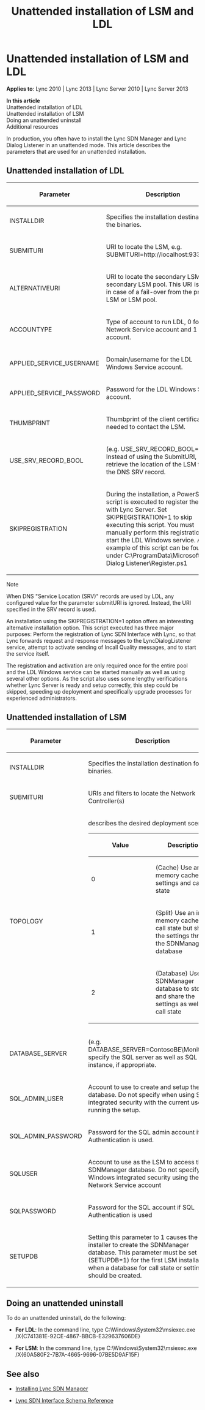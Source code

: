 ﻿---
title: Unattended installation of LSM and LDL
TOCTitle: Unattended installation of LSM and LDL
ms:assetid: f2eba9a3-9888-4a1b-b689-567a83ebcb90
ms:mtpsurl: https://msdn.microsoft.com/en-us/library/Dn785205(v=office.15)
ms:contentKeyID: 62952689
ms.date: 02/16/2015
mtps_version: v=office.15
---

# Unattended installation of LSM and LDL


**Applies to**: Lync 2010 | Lync 2013 | Lync Server 2010 | Lync Server 2013

**In this article**  
Unattended installation of LDL  
Unattended installation of LSM  
Doing an unattended uninstall  
Additional resources  

In production, you often have to install the Lync SDN Manager and Lync Dialog Listener in an unattended mode. This article describes the parameters that are used for an unattended installation.

## Unattended installation of LDL

<table>
<colgroup>
<col style="width: 50%" />
<col style="width: 50%" />
</colgroup>
<thead>
<tr class="header">
<th><p>Parameter</p></th>
<th><p>Description</p></th>
</tr>
</thead>
<tbody>
<tr class="odd">
<td><p>INSTALLDIR</p></td>
<td><p>Specifies the installation destination for the binaries.</p></td>
</tr>
<tr class="even">
<td><p>SUBMITURI</p></td>
<td><p>URI to locate the LSM, e.g. SUBMITURI=http://localhost:9333/LDL.</p></td>
</tr>
<tr class="odd">
<td><p>ALTERNATIVEURI</p></td>
<td><p>URI to locate the secondary LSM or secondary LSM pool. This URI is used in case of a fail-over from the primary LSM or LSM pool.</p></td>
</tr>
<tr class="even">
<td><p>ACCOUNTYPE</p></td>
<td><p>Type of account to run LDL, 0 for Network Service account and 1 user account.</p></td>
</tr>
<tr class="odd">
<td><p>APPLIED_SERVICE_USERNAME</p></td>
<td><p>Domain/username for the LDL Windows Service account.</p></td>
</tr>
<tr class="even">
<td><p>APPLIED_SERVICE_PASSWORD</p></td>
<td><p>Password for the LDL Windows Service account.</p></td>
</tr>
<tr class="odd">
<td><p>THUMBPRINT</p></td>
<td><p>Thumbprint of the client certificate needed to contact the LSM.</p></td>
</tr>
<tr class="even">
<td><p>USE_SRV_RECORD_BOOL</p></td>
<td><p>(e.g. USE_SRV_RECORD_BOOL=True) Instead of using the SubmitURI, retrieve the location of the LSM from the DNS SRV record.</p></td>
</tr>
<tr class="odd">
<td><p>SKIPREGISTRATION</p></td>
<td><p>During the installation, a PowerShell script is executed to register the LDL with Lync Server. Set SKIPREGISTRATION=1 to skip executing this script. You must manually perform this registration and start the LDL Windows service. An example of this script can be found under C:\ProgramData\Microsoft\Lync Dialog Listener\Register.ps1</p></td>
</tr>
</tbody>
</table>



> [!NOTE]
> <P>When DNS "Service Location (SRV)" records are used by LDL, any configured value for the parameter submitURI is ignored. Instead, the URI specified in the SRV record is used.</P>



An installation using the SKIPREGISTRATION=1 option offers an interesting alternative installation option. This script executed has three major purposes: Perform the registration of Lync SDN Interface with Lync, so that Lync forwards request and response messages to the LyncDialogListener service, attempt to activate sending of Incall Quality messages, and to start the service itself.

The registration and activation are only required once for the entire pool and the LDL Windows service can be started manually as well as using several other options. As the script also uses some lengthy verifications whether Lync Server is ready and setup correctly, this step could be skipped, speeding up deployment and specifically upgrade processes for experienced administrators.

## Unattended installation of LSM

<table>
<colgroup>
<col style="width: 50%" />
<col style="width: 50%" />
</colgroup>
<thead>
<tr class="header">
<th><p>Parameter</p></th>
<th><p>Description</p></th>
</tr>
</thead>
<tbody>
<tr class="odd">
<td><p>INSTALLDIR</p></td>
<td><p>Specifies the installation destination for the binaries.</p></td>
</tr>
<tr class="even">
<td><p>SUBMITURI</p></td>
<td><p>URIs and filters to locate the Network Controller(s)</p></td>
</tr>
<tr class="odd">
<td><p>TOPOLOGY</p></td>
<td><p>describes the desired deployment scenario:</p>
<div class="tableSection">
<table>
<colgroup>
<col style="width: 50%" />
<col style="width: 50%" />
</colgroup>
<thead>
<tr class="header">
<th><p>Value</p></th>
<th><p>Description</p></th>
</tr>
</thead>
<tbody>
<tr class="odd">
<td><p>0</p></td>
<td><p>(Cache) Use an in-memory cache for settings and call state</p></td>
</tr>
<tr class="even">
<td><p>1</p></td>
<td><p>(Split) Use an in-memory cache for call state but share the settings through the SDNManager database</p></td>
</tr>
<tr class="odd">
<td><p>2</p></td>
<td><p>(Database) Use the SDNManager database to store and share the settings as well as call state</p></td>
</tr>
</tbody>
</table>

</div></td>
</tr>
<tr class="even">
<td><p>DATABASE_SERVER</p></td>
<td><p>(e.g. DATABASE_SERVER=ContosoBE\Monitoring) specify the SQL server as well as SQL instance, if appropriate.</p></td>
</tr>
<tr class="odd">
<td><p>SQL_ADMIN_USER</p></td>
<td><p>Account to use to create and setup the database. Do not specify when using SQL integrated security with the current user running the setup.</p></td>
</tr>
<tr class="even">
<td><p>SQL_ADMIN_PASSWORD</p></td>
<td><p>Password for the SQL admin account if SQL Authentication is used.</p></td>
</tr>
<tr class="odd">
<td><p>SQLUSER</p></td>
<td><p>Account to use as the LSM to access the SDNManager database. Do not specify for Windows integrated security using the Network Service account</p></td>
</tr>
<tr class="even">
<td><p>SQLPASSWORD</p></td>
<td><p>Password for the SQL account if SQL Authentication is used</p></td>
</tr>
<tr class="odd">
<td><p>SETUPDB</p></td>
<td><p>Setting this parameter to 1 causes the installer to create the SDNManager database. This parameter must be set (SETUPDB=1) for the first LSM installation when a database for call state or settings should be created.</p></td>
</tr>
</tbody>
</table>


## Doing an unattended uninstall

To do an unattended uninstall, do the following:

  - **For LDL**: In the command line, type C:\\Windows\\System32\\msiexec.exe /X{C741381E-92CE-4867-BBCB-E329637606DE}

  - **For LSM**: In the command line, type C:\\Windows\\System32\\msiexec.exe /X{60A580F2-7B7A-4665-9696-07BE5D9AF15F}

## See also

  - [Installing Lync SDN Manager](installing-lync-sdn-manager.md)

  - [Lync SDN Interface Schema Reference](lync-sdn-interface-schema-reference.md)


